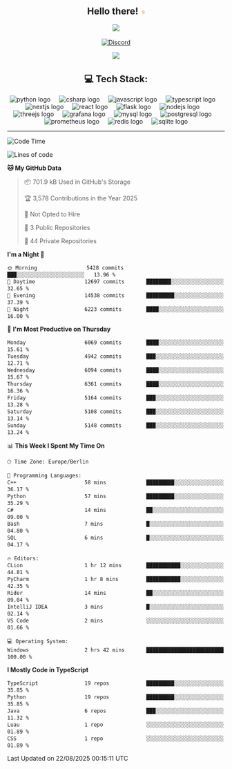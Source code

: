 <div align="center">
  
  ## <strong>Hello there! <img src="https://raw.githubusercontent.com/ginny100/ginny100/main/assets/waving-hand.webp" width="2%"></strong><br/>
  <p align="center">
    <a><img src="https://readme-typing-svg.herokuapp.com?color=3DF7E2&size=25&center=true&lines=hi;full+stack+developer;cops.bio+owner;"></a>
  </p>
  
</div>

<div align="center">
  <a href="https://discord.gg/mullencord">
    <img src="https://discord.c99.nl/widget/theme-1/727599616043909190.png" alt="Discord" />
  </a>
    <p align="center">  
      <img src="https://komarev.com/ghpvc/?username=Hunter-Matata">
    </p>
</div>

## <div align="center">💻 Tech Stack:</div>
<div align="center">
  <img src="https://cdn.jsdelivr.net/gh/devicons/devicon/icons/python/python-original.svg" height="40" alt="python logo"  />
  <img width="12" />
  <img src="https://cdn.jsdelivr.net/gh/devicons/devicon/icons/csharp/csharp-original.svg" height="40" alt="csharp logo"  />
  <img width="12" />
  <img src="https://cdn.jsdelivr.net/gh/devicons/devicon/icons/javascript/javascript-original.svg" height="40" alt="javascript logo"  />
  <img width="12" />
  <img src="https://cdn.jsdelivr.net/gh/devicons/devicon/icons/typescript/typescript-original.svg" height="40" alt="typescript logo"  />
  <img width="12" />
  <img src="https://cdn.jsdelivr.net/gh/devicons/devicon/icons/nextjs/nextjs-original.svg" height="40" alt="nextjs logo"  />
  <img width="12" />
  <img src="https://cdn.jsdelivr.net/gh/devicons/devicon/icons/react/react-original.svg" height="40" alt="react logo"  />
  <img width="12" />
  <img src="https://cdn.jsdelivr.net/gh/devicons/devicon/icons/flask/flask-original.svg" height="40" alt="flask logo"  />
  <img width="12" />
  <img src="https://cdn.jsdelivr.net/gh/devicons/devicon/icons/nodejs/nodejs-original.svg" height="40" alt="nodejs logo"  />
  <img width="12" />
  <img src="https://cdn.jsdelivr.net/gh/devicons/devicon/icons/threejs/threejs-original.svg" height="40" alt="threejs logo"  />
  <img width="12" />
  <img src="https://cdn.jsdelivr.net/gh/devicons/devicon/icons/grafana/grafana-original.svg" height="40" alt="grafana logo"  />
  <img width="12" />
  <img src="https://cdn.jsdelivr.net/gh/devicons/devicon/icons/mysql/mysql-original.svg" height="40" alt="mysql logo"  />
  <img width="12" />
  <img src="https://cdn.jsdelivr.net/gh/devicons/devicon/icons/postgresql/postgresql-original.svg" height="40" alt="postgresql logo"  />
  <img width="12" />
  <img src="https://cdn.jsdelivr.net/gh/devicons/devicon/icons/prometheus/prometheus-original.svg" height="40" alt="prometheus logo"  />
  <img width="12" />
  <img src="https://cdn.jsdelivr.net/gh/devicons/devicon/icons/redis/redis-original.svg" height="40" alt="redis logo"  />
  <img width="12" />
  <img src="https://cdn.jsdelivr.net/gh/devicons/devicon/icons/sqlite/sqlite-original.svg" height="40" alt="sqlite logo"  />
</div>

---
<!--START_SECTION:waka-->
![Code Time](http://img.shields.io/badge/Code%20Time-1%2C332%20hrs%2019%20mins-blue)

![Lines of code](https://img.shields.io/badge/From%20Hello%20World%20I%27ve%20Written-2.9%20million%20lines%20of%20code-blue)

**🐱 My GitHub Data** 

> 📦 701.9 kB Used in GitHub's Storage 
 > 
> 🏆 3,578 Contributions in the Year 2025
 > 
> 🚫 Not Opted to Hire
 > 
> 📜 3 Public Repositories 
 > 
> 🔑 44 Private Repositories 
 > 
**I'm a Night 🦉** 

```text
🌞 Morning                5428 commits        ███░░░░░░░░░░░░░░░░░░░░░░   13.96 % 
🌆 Daytime                12697 commits       ████████░░░░░░░░░░░░░░░░░   32.65 % 
🌃 Evening                14538 commits       █████████░░░░░░░░░░░░░░░░   37.39 % 
🌙 Night                  6223 commits        ████░░░░░░░░░░░░░░░░░░░░░   16.00 % 
```
📅 **I'm Most Productive on Thursday** 

```text
Monday                   6069 commits        ████░░░░░░░░░░░░░░░░░░░░░   15.61 % 
Tuesday                  4942 commits        ███░░░░░░░░░░░░░░░░░░░░░░   12.71 % 
Wednesday                6094 commits        ████░░░░░░░░░░░░░░░░░░░░░   15.67 % 
Thursday                 6361 commits        ████░░░░░░░░░░░░░░░░░░░░░   16.36 % 
Friday                   5164 commits        ███░░░░░░░░░░░░░░░░░░░░░░   13.28 % 
Saturday                 5108 commits        ███░░░░░░░░░░░░░░░░░░░░░░   13.14 % 
Sunday                   5148 commits        ███░░░░░░░░░░░░░░░░░░░░░░   13.24 % 
```


📊 **This Week I Spent My Time On** 

```text
🕑︎ Time Zone: Europe/Berlin

💬 Programming Languages: 
C++                      58 mins             █████████░░░░░░░░░░░░░░░░   36.17 % 
Python                   57 mins             █████████░░░░░░░░░░░░░░░░   35.29 % 
C#                       14 mins             ██░░░░░░░░░░░░░░░░░░░░░░░   09.00 % 
Bash                     7 mins              █░░░░░░░░░░░░░░░░░░░░░░░░   04.80 % 
SQL                      6 mins              █░░░░░░░░░░░░░░░░░░░░░░░░   04.17 % 

🔥 Editors: 
CLion                    1 hr 12 mins        ███████████░░░░░░░░░░░░░░   44.81 % 
PyCharm                  1 hr 8 mins         ███████████░░░░░░░░░░░░░░   42.35 % 
Rider                    14 mins             ██░░░░░░░░░░░░░░░░░░░░░░░   09.04 % 
IntelliJ IDEA            3 mins              █░░░░░░░░░░░░░░░░░░░░░░░░   02.14 % 
VS Code                  2 mins              ░░░░░░░░░░░░░░░░░░░░░░░░░   01.66 % 

💻 Operating System: 
Windows                  2 hrs 42 mins       █████████████████████████   100.00 % 
```

**I Mostly Code in TypeScript** 

```text
TypeScript               19 repos            █████████░░░░░░░░░░░░░░░░   35.85 % 
Python                   19 repos            █████████░░░░░░░░░░░░░░░░   35.85 % 
Java                     6 repos             ███░░░░░░░░░░░░░░░░░░░░░░   11.32 % 
Luau                     1 repo              ░░░░░░░░░░░░░░░░░░░░░░░░░   01.89 % 
CSS                      1 repo              ░░░░░░░░░░░░░░░░░░░░░░░░░   01.89 % 
```




 Last Updated on 22/08/2025 00:15:11 UTC
<!--END_SECTION:waka-->
